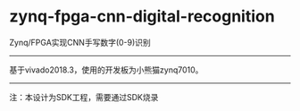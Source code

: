 # zynq-fpga-cnn-digital-recognition
Zynq/FPGA实现CNN手写数字(0-9)识别

------

基于vivado2018.3，使用的开发板为小熊猫zynq7010。

------

注：本设计为SDK工程，需要通过SDK烧录
